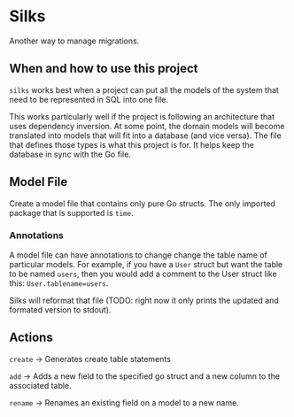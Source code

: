 # Silks

Another way to manage migrations.

## When and how to use this project

`silks` works best when a project can put all the models of the system that need to be represented in SQL into one file.

This works particularly well if the project is following an architecture that uses dependency inversion. At some point,
the domain models will become translated into models that will fit into a database (and vice versa).
The file that defines those types is what this project is for. It helps keep the database in sync with the Go file.

## Model File

Create a model file that contains only pure Go structs. The only imported package that is supported is `time`.

### Annotations

A model file can have annotations to change change the table name of particular models. For example, if you have a
`User` struct but want the table to be named `users`, then you would add a comment to the User struct like
this: `User.tablename=users`.

Silks will reformat that file (TODO: right now it only prints the updated and formated version to stdout).

## Actions

`create` -> Generates create table statements

`add` -> Adds a new field to the specified go struct and a new column to the associated table.

`rename` -> Renames an existing field on a model to a new name.
